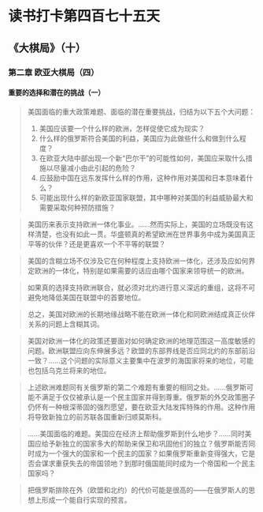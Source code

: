 # 读书打卡第四百七十五天
## 《大棋局》（十）
### 第二章 欧亚大棋局（四）
#### 重要的选择和潜在的挑战（一）

> 美国面临的重大政策难题、面临的潜在重要挑战，归结为以下五个大问题：
> 1. 美国应该要一个什么样的欧洲，怎样促使它成为现实？
> 1. 什么样的俄罗斯符合美国的利益，美国应为此做些什么和做到什么程度？
> 1. 在欧亚大陆中部出现一个新“巴尔干”的可能性如何，美国应采取什么措施以尽量减小由此引起的危险？
> 1. 应鼓励中国在远东发挥什么样的作用，这种作用对美国和日本意味着什么？
> 1. 可能出现什么样的新欧亚国家联盟，其中哪种对美国的利益威胁最大和需要采取何种预防措施？

> 美国历来表示支持欧洲一体化事业。……然而实际上，美国的立场既没有这样清楚，也没有如此一贯。华盛顿真的希望欧洲在世界事务中成为美国真正平等的伙伴？还是更喜欢一个不平等的联盟？

> 美国的含糊立场不仅涉及它在何种程度上支持欧洲一体化，还涉及应如何界定欧洲的一体化，特别是如果需要的话应由哪个国家来领导统一的欧洲。

> 如果真的选择支持欧洲联合，就必须对北约进行意义深远的重组，这将不可避免地降低美国在联盟中的首要地位。

> 总之，美国对欧洲的长期地缘战略不能在欧洲一体化和同欧洲结成真正伙伴关系的问题上含糊其词。

> 美国对欧洲一体化的政策还要面对如何确定欧洲的地理范围这一高度敏感的问题。欧洲联盟应向东伸展多远？欧盟的东部界线是否应同北约的东部前沿一致？……这个问题的实际意义主要集中在波罗的海国家将来的地位，可能也包括乌克兰将来的地位。

> 上述欧洲难题同有关俄罗斯的第二个难题有重要的相同之处。……俄罗斯可能不满足于仅仅被承认是一个民主国家并得到尊重。俄罗斯的外交政策圈子仍怀有一种根深蒂固的强烈愿望，要在欧亚大陆发挥特殊的作用。这种作用将导致新独立的前苏联各国重新归顺莫斯科。

> ……美国面临的难题。美国应在经济上帮助俄罗斯到什么地步？……同时美国应给予新独立的国家多大的帮助来保卫和巩固他们的独立？俄罗斯能否同时成为一个强大的国家和一个民主的国家？如果俄罗斯重新变得强大，它是否会谋求重获失去的帝国领地？到那时俄国能同时成为一个帝国和一个民主国家吗？

> 把俄罗斯排除在外（欧盟和北约）的代价可能是很高的——在俄罗斯人的思想上形成一个能自行实现的预言。